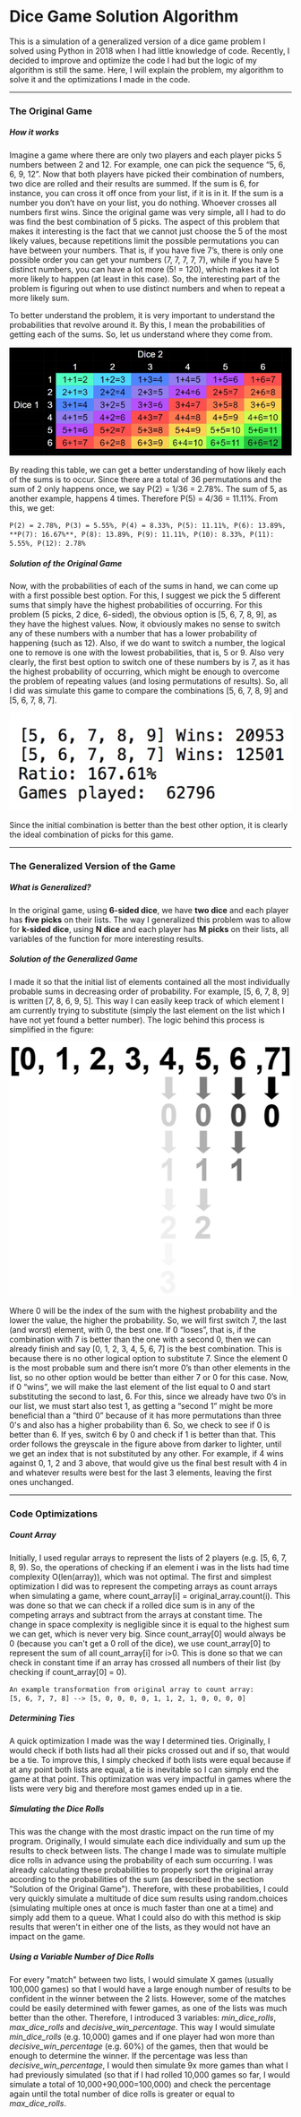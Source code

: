 # Dice Game Solution Algorithm

This is a simulation of a generalized version of a dice game problem I solved using Python in 2018 when I had little knowledge of code. Recently, I decided to improve and optimize the code I had but the logic of my algorithm is still the same. Here, I will explain the problem, my algorithm to solve it and the optimizations I made in the code.

_____
### The Original Game

##### How it works
Imagine a game where there are only two players and each player picks 5 numbers between 2 and 12. For example, one can pick the sequence “5, 6, 6, 9, 12”. Now that both players have picked their combination of numbers, two dice are rolled and their results are summed. If the sum is 6, for instance, you can cross it off once from your list, if it is in it. If the sum is a number you don’t have on your list, you do nothing. Whoever crosses all numbers first wins. 
Since the original game was very simple, all I had to do was find the best combination of 5 picks. The aspect of this problem that makes it interesting is the fact that we cannot just choose the 5 of the most likely values, because repetitions limit the possible permutations you can have between your numbers. That is, if you have five 7’s, there is only one possible order you can get your numbers (7, 7, 7, 7, 7), while if you have 5 distinct numbers, you can have a lot more (5! = 120), which makes it a lot more likely to happen (at least in this case). So, the interesting part of the problem is figuring out when to use distinct numbers and when to repeat a more likely sum.

To better understand the problem, it is very important to understand the probabilities that revolve around it. By this, I mean the probabilities of getting each of the sums. So, let us understand where they come from.

![Two 6-sided dice combinations (with color)](https://github.com/faacferraz/dice_game/blob/main/img/two_6sided_combinations_colored.jpg?raw=true)


By reading this table, we can get a better understanding of how likely each of the sums is to occur. 
Since there are a total of 36 permutations and the sum of 2 only happens once, we say P(2) = 1/36 = 2.78%. 
The sum of 5, as another example, happens 4 times. Therefore P(5) = 4/36 = 11.11%. 
From this, we get:
```
P(2) = 2.78%, P(3) = 5.55%, P(4) = 8.33%, P(5): 11.11%, P(6): 13.89%, **P(7): 16.67%**, P(8): 13.89%, P(9): 11.11%, P(10): 8.33%, P(11): 5.55%, P(12): 2.78%
```


##### Solution of the Original Game
Now, with the probabilities of each of the sums in hand, we can come up with a first possible best option. For this, I suggest we pick the 5 different sums that simply have the highest probabilities of occurring.
For this problem (5 picks, 2 dice, 6-sided), the obvious option is [5, 6, 7, 8, 9], as they have the highest values.
Now, it obviously makes no sense to switch any of these numbers with a number that has a lower probability of happening (such as 12). Also, if we do want to switch a number, the logical one to remove is one with the lowest probabilities, that is, 5 or 9. Also very clearly, the first best option to switch one of these numbers by is 7, as it has the highest probability of occurring, which might be enough to overcome the problem of repeating values (and losing permutations of results).
So, all I did was simulate this game to compare the combinations [5, 6, 7, 8, 9] and [5, 6, 7, 8, 7].

![Results between \[5, 6, 7, 8, 9\] and \[5, 6, 7, 8, 7\]](https://github.com/faacferraz/dice_game/blob/main/img/result1.jpg?raw=true)


Since the initial combination is better than the best other option, it is clearly the ideal combination of picks for this game.
_____
### The Generalized Version of the Game

##### What is Generalized?

In the original game, using **6-sided dice**, we have **two dice** and each player has **five picks** on their lists. 
The way I generalized this problem was to allow for **k-sided dice**, using **N dice** and each player has **M picks** on their lists, all variables of the function for more interesting results.

##### Solution of the Generalized Game
I made it so that the initial list of elements contained all the most individually probable sums in decreasing order of probability.
For example, [5, 6, 7, 8, 9] is written [7, 8, 6, 9, 5].
This way I can easily keep track of which element I am currently trying to substitute (simply the last element on the list which I have not yet found a better number).
The logic behind this process is simplified in the figure:

![Substitution Logic](https://github.com/faacferraz/dice_game/blob/main/img/substitution_logic.jpg?raw=true)

Where 0 will be the index of the sum with the highest probability and the lower the value, the higher the probability. So, we will first switch 7, the last (and worst) element, with 0, the best one. If 0 “loses”, that is, if the combination with 7 is better than the one with a second 0, then we can already finish and say [0, 1, 2, 3, 4, 5, 6, 7] is the best combination. This is because there is no other logical option to substitute 7. Since the element 0 is the most probable sum and there isn’t more 0’s than other elements in the list, so no other option would be better than either 7 or 0 for this case.
Now, if 0 “wins”, we will make the last element of the list equal to 0 and start substituting the second to last, 6. For this, since we already have two 0’s in our list, we must start also test 1, as getting a “second 1” might be more beneficial than a “third 0” because of it has more permutations than three 0's and also has a higher probability than 6. So, we check to see if 0 is better than 6. If yes, switch 6 by 0 and check if 1 is better than that. This order follows the greyscale in the figure above from darker to lighter, until we get an index that is not substituted by any other.
For example, if 4 wins against 0, 1, 2 and 3 above, that would give us the final best result with 4 in and whatever results were best for the last 3 elements, leaving the first ones unchanged.

_____

### Code Optimizations

##### Count Array
Initially, I used regular arrays to represent the lists of 2 players (e.g. [5, 6, 7, 8, 9). So, the operations of checking if an element i was in the lists had time complexity O(len(array)), which was not optimal.
The first and simplest optimization I did was to represent the competing arrays as count arrays when simulating a game, where count_array[i] = original_array.count(i). This was done so that we can check if a rolled dice sum is in any of the competing arrays and subtract from the arrays at constant time. The change in space complexity is negligible since it is equal to the highest sum we can get, which is never very big.
Since count_array[0] would always be 0 (because you can't get a 0 roll of the dice), we use count_array[0] to represent the sum of all count_array[i] for i>0. This is done so that we can check in constant time if an array has crossed all numbers of their list (by checking if count_array[0] = 0).

```
An example transformation from original array to count array:
[5, 6, 7, 7, 8] --> [5, 0, 0, 0, 0, 1, 1, 2, 1, 0, 0, 0, 0]
```

##### Determining Ties
A quick optimization I made was the way I determined ties. Originally, I would check if both lists had all their picks crossed out and if so, that would be a tie. To improve this, I simply checked if both lists were equal because if at any point both lists are equal, a tie is inevitable so I can simply end the game at that point. This optimization was very impactful in games where the lists were very big and therefore most games ended up in a tie.

##### Simulating the Dice Rolls
This was the change with the most drastic impact on the run time of my program. Originally, I would simulate each dice individually and sum up the results to check between lists. The change I made was to simulate multiple dice rolls in advance using the probability of each sum occurring. I was already calculating these probabilities to properly sort the original array according to the probabilities of the sum (as described in the section "Solution of the Original Game"). Therefore, with these probabilities, I could very quickly simulate a multitude of dice sum results using random.choices (simulating multiple ones at once is much faster than one at a time) and simply add them to a queue. What I could also do with this method is skip results that weren't in either one of the lists, as they would not have an impact on the game.

##### Using a Variable Number of Dice Rolls
For every "match" between two lists, I would simulate X games (usually 100,000 games) so that I would have a large enough number of results to be confident in the winner between the 2 lists. However, some of the matches could be easily determined with fewer games, as one of the lists was much better than the other. Therefore, I introduced 3 variables: _min_dice_rolls_, _max_dice_rolls_ and _decisive_win_percentage_. This way I would simulate _min_dice_rolls_ (e.g. 10,000) games and if one player had won more than _decisive_win_percentage_ (e.g. 60%) of the games, then that would be enough to determine the winner. If the percentage was less than _decisive_win_percentage_, I would then simulate 9x more games than what I had previously simulated (so that if I had rolled 10,000 games so far, I would simulate a total of 10,000+90,000=100,000) and check the percentage again until the total number of dice rolls is greater or equal to _max_dice_rolls_.
